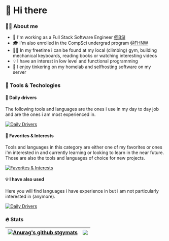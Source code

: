 # 👋 Hi there

<!--
**PossessedC0bra/PossessedC0bra** is a ✨ _special_ ✨ repository because its `README.md` (this file) appears on your GitHub profile.

Here are some ideas to get you started:

- 🔭 I’m currently working on ...
- 🌱 I’m currently learning ...
- 👯 I’m looking to collaborate on ...
- 🤔 I’m looking for help with ...
- 💬 Ask me about ...
- 📫 How to reach me: ...
- 😄 Pronouns: ...
- ⚡ Fun fact: ...
-->

### 👨‍💻 About me

- 🏦 I'm working as a Full Stack Software Engineer [@BSI](https://www.bsi-software.com)
- 🎓 I'm also enrolled in the CompSci undergrad program [@FHNW](https://www.fhnw.ch)
- 🏋️‍♂️ In my freetime i can be found at my local (climbing) gym, building mechanical keyboards, reading books or watching interesting videos
- 💡 I have an interest in low level and functional programming
- 🔨 I enjoy tinkering on my homelab and selfhosting software on my server

### 🔨 Tools & Techologies


#### 🚀 Daily drivers

The following tools and languages are the ones i use in my day to day job and are the ones i am most experienced in.

[![Daily Drivers](https://skillicons.dev/icons?i=html,css,js,_,java,_,postgresql)](https://skillicons.dev)

#### 🌟 Favorites & Interests

Tools and languages in this category are  either one of my favorites or ones i'm interested in and currently learning or looking to learn in the near future. Those are also the tools and languages of choice for new projects. 

[![Favorites & Interests](https://skillicons.dev/icons?i=nextjs,react,tailwind,_,c,go,haskell,kotlin,rust,typescript,ocaml)](https://skillicons.dev)

#### 💡 I have also used

Here you will find languages i have experience in but i am not particularly interested in (anymore).

[![Daily Drivers](https://skillicons.dev/icons?i=angular,vuejs,_,cpp,perl,python)](https://skillicons.dev)

### 🔥 Stats

| <a href="https://github.com/anuraghazra/github-readme-stats"><img align="center" src="https://github-readme-stats.vercel.app/api?username=possessedc0bra&show_icons=true&theme=transparent&hide_border=true" alt="Anurag's github stgymats" /></a> | <a href="https://github.com/anuraghazra/github-readme-stats"><img align="center" src="https://github-readme-stats.vercel.app/api/top-langs/?username=possessedc0bra&layout=compact&theme=transparent&hide_border=true" /></a> |
| ------------- | ------------- |
